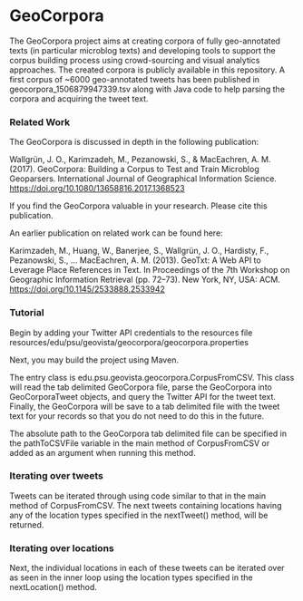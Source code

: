 # GeoCorpora
The GeoCorpora project aims at creating corpora of fully geo-annotated texts (in particular microblog texts) and developing tools to support the corpus building process using crowd-sourcing and visual analytics approaches. The created corpora is publicly available in this repository. A first corpus of ~6000 geo-annotated tweets has been published in geocorpora_1506879947339.tsv along with Java code to help parsing the corpora and acquiring the tweet text.

### Related Work
The GeoCorpora is discussed in depth in the following publication:

Wallgrün, J. O., Karimzadeh, M., Pezanowski, S., & MacEachren, A. M. (2017). GeoCorpora: Building a Corpus to Test and Train Microblog Geoparsers. International Journal of Geographical Information Science. https://doi.org/10.1080/13658816.2017.1368523

If you find the GeoCorpora valuable in your research. Please cite this publication.

An earlier publication on related work can be found here:

Karimzadeh, M., Huang, W., Banerjee, S., Wallgrün, J. O., Hardisty, F., Pezanowski, S., … MacEachren, A. M. (2013). GeoTxt: A Web API to Leverage Place References in Text. In Proceedings of the 7th Workshop on Geographic Information Retrieval (pp. 72–73). New York, NY, USA: ACM. https://doi.org/10.1145/2533888.2533942

### Tutorial
Begin by adding your Twitter API credentials to the resources file resources/edu/psu/geovista/geocorpora/geocorpora.properties

Next, you may build the project using Maven.

The entry class is edu.psu.geovista.geocorpora.CorpusFromCSV. This class will read the tab delimited GeoCorpora file, parse the GeoCorpora into GeoCorporaTweet objects, and query the Twitter API for the tweet text. Finally, the GeoCorpora will be save to a tab delimited file with the tweet text for your records so that you do not need to do this in the future.

The absolute path to the GeoCorpora tab delimited file can be specified in the pathToCSVFile variable in the main method of CorpusFromCSV or added as an argument when running this method.

### Iterating over tweets
Tweets can be iterated through using code similar to that in the main method of CorpusFromCSV. The next tweets containing locations having any of the location types specified in the nextTweet() method, will be returned.

### Iterating over locations
Next, the individual locations in each of these tweets can be iterated over as seen in the inner loop using the location types specified in the nextLocation() method.
